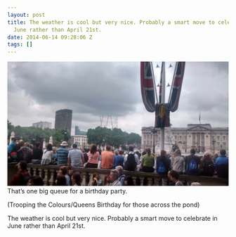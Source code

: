 ```yaml
---
layout: post
title: The weather is cool but very nice. Probably a smart move to celebrate in
  June rather than April 21st.
date: 2014-06-14 09:28:06 Z
tags: []
---
```

![](/media/2014/06/88748298919.jpg)
That’s one big queue for a birthday party.

(Trooping the Colours/Queens Birthday for those across the pond)

The weather is cool but very nice. Probably a smart move to celebrate in June rather than April 21st.
